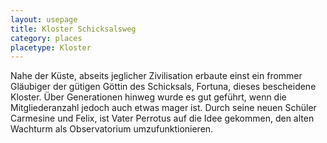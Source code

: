 ```yaml
---
layout: usepage
title: Kloster Schicksalsweg
category: places
placetype: Kloster 
---
```


Nahe der Küste, abseits jeglicher Zivilisation erbaute einst ein frommer Gläubiger der gütigen Göttin des Schicksals,
Fortuna, dieses bescheidene Kloster. Über Generationen hinweg wurde es gut geführt, wenn die Mitgliederanzahl jedoch
auch etwas mager ist. Durch seine neuen Schüler Carmesine und Felix, ist Vater Perrotus auf die Idee gekommen, den alten
Wachturm als Observatorium umzufunktionieren.